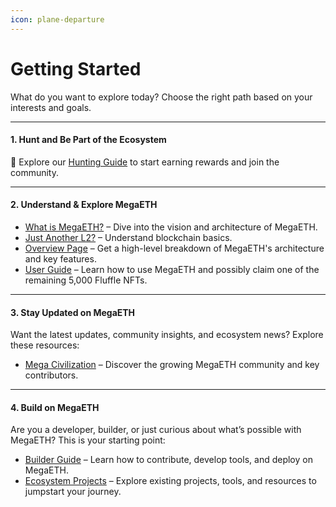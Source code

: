 ```yaml
---
icon: plane-departure
---
```


# Getting Started

What do you want to explore today? Choose the right path based on your interests and goals.

***

#### **1. Hunt and Be Part of the Ecosystem**

🚨 Explore our [Hunting Guide](guide/user-guide/hunting.md) to start earning rewards and join the community.

***

#### **2. Understand & Explore MegaETH**

* [What is MegaETH?](introduction/what-is-megaeth.md) – Dive into the vision and architecture of MegaETH.
* [Just Another L2?](introduction/just-another-l2/) – Understand blockchain basics.
* [Overview Page](deep-dive/architecture/) – Get a high-level breakdown of MegaETH's architecture and key features.
* [User Guide](guide/user-guide/) – Learn how to use MegaETH and possibly claim one of the remaining 5,000 Fluffle NFTs.

***

#### **3. Stay Updated on MegaETH**

Want the latest updates, community insights, and ecosystem news? Explore these resources:

* [Mega Civilization](ecosystem/mega-civilization.md) – Discover the growing MegaETH community and key contributors.

***

#### **4. Build on MegaETH**

Are you a developer, builder, or just curious about what’s possible with MegaETH? This is your starting point:

* [Builder Guide](guide/builder-guide/) – Learn how to contribute, develop tools, and deploy on MegaETH.
* [Ecosystem Projects](broken-reference) – Explore existing projects, tools, and resources to jumpstart your journey.
